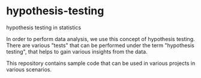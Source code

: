 # hypothesis-testing
hypothesis testing in statistics


In order to perform data analysis, we use this concept of hypothesis testing.
There are various "tests" that can be performed under the term "hypothesis testing", that helps to gain various insights from the data.

This repository contains sample code that can be used in various projects in various scenarios.



